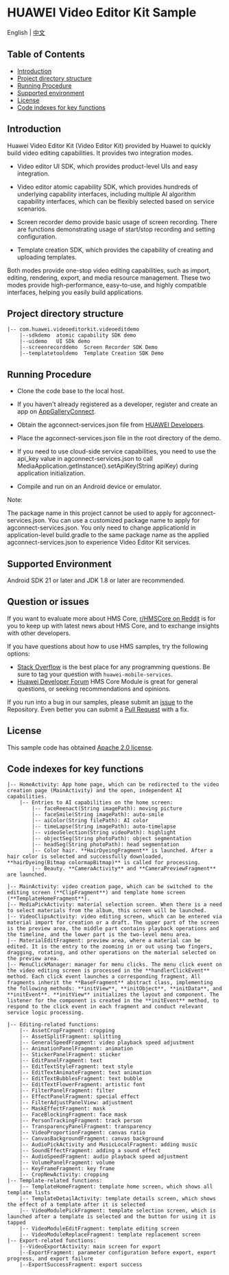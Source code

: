 # HUAWEI Video Editor Kit Sample

English | [中文](README_ZH.md)

## Table of Contents

* [Introduction](#introduction)
* [Project directory structure](#project-directory-structure)
* [Running Procedure](#running-procedure)
* [Supported environment](#supported-environment)
* [License](#license)
* [Code indexes for key functions](#code-indexes-for-key-functions)


## Introduction
Huawei Video Editor Kit (Video Editor Kit) provided by Huawei to quickly build video editing capabilities. It provides two integration modes.

- Video editor UI SDK, which provides product-level UIs and easy integration.

- Video editor atomic capability SDK, which provides hundreds of underlying capability interfaces, including multiple AI algorithm capability interfaces, which can be flexibly selected based on service scenarios.

- Screen recorder demo provide basic usage of screen recording. There are functions demonstrating usage of start/stop recording and setting configuration.

- Template creation SDK, which provides the capability of creating and uploading templates.

Both modes provide one-stop video editing capabilities, such as import, editing, rendering, export, and media resource management. These two modes provide high-performance, easy-to-use, and highly compatible interfaces, helping you easily build applications.

## Project directory structure

```
|-- com.huawei.videoeditorkit.videoeditdemo
	|--sdkdemo  atomic capability SDK demo
	|--uidemo   UI SDk demo
	|--screenrecorddemo  Screen Recorder SDK Demo
	|--templatetooldemo  Template Creation SDK Demo
```

## Running Procedure
- Clone the code base to the local host.

- If you haven't already registered as a developer, register and create an app on [AppGalleryConnect](https://developer.huawei.com/consumer/en/service/josp/agc/index.html).
- Obtain the agconnect-services.json file from [HUAWEI Developers]([https://developer.huawei.com/consumer/en/doc/development/Media-Guides/config-agc-0000001101108580](javascript:;)).
- Place the agconnect-services.json file in the root directory of the demo.
- If you need to use cloud-side service capabilities, you need to use the api_key value in agconnect-services.json to call MediaApplication.getInstance().setApiKey(String apiKey) during application initialization.
- Compile and run on an Android device or emulator.

Note:

The package name in this project cannot be used to apply for agconnect-services.json. You can use a customized package name to apply for agconnect-services.json.
You only need to change applicationId in application-level build.gradle to the same package name as the applied agconnect-services.json to experience Video Editor Kit services.

## Supported Environment
Android SDK 21 or later and JDK 1.8 or later are recommended.

## Question or issues
If you want to evaluate more about HMS Core,
[r/HMSCore on Reddit](https://www.reddit.com/r/HuaweiDevelopers/) is for you to keep up with latest news about HMS Core, and to exchange insights with other developers.

If you have questions about how to use HMS samples, try the following options:
- [Stack Overflow](https://stackoverflow.com/questions/tagged/huawei-mobile-services) is the best place for any programming questions. Be sure to tag your question with 
  `huawei-mobile-services`.
- [Huawei Developer Forum](https://forums.developer.huawei.com/forumPortal/en/home?fid=0101187876626530001) HMS Core Module is great for general questions, or seeking recommendations and opinions.

If you run into a bug in our samples, please submit an [issue](https://github.com/HMS-Core/hms-video-editor-demo/issues) to the Repository. Even better you can submit a [Pull Request](https://github.com/HMS-Core/hms-video-editor-demo/pulls) with a fix.

## License

This sample code has obtained [Apache 2.0 license](https://www.apache.org/licenses/LICENSE-2.0).

## Code indexes for key functions

```
|-- HomeActivity: App home page, which can be redirected to the video creation page (MainActivity) and the open, independent AI capabilities.
	|-- Entries to AI capabilities on the home screen:
		|-- faceReenact(String imagePath): moving picture
		|-- faceSmile(String imagePath): auto-smile
		|-- aiColor(String filePath): AI color
		|-- timeLapse(String imagePath): auto-timelapse
		|-- videoSelection(String videoPath): highlight
		|-- objectSeg(String photoPath): object segmentation
		|-- headSeg(String photoPath): head segmentation
		|-- Color hair. **HairDyeingFragment** is launched. After a hair color is selected and successfully downloaded, **hairDyeing(Bitmap colormapBitmap)** is called for processing.
		|-- Beauty. **CameraActivity** and **CameraPreviewFragment** are launched.

|-- MainActivity: video creation page, which can be switched to the editing screen (**ClipFragment**) and template home screen (**TemplateHomeFragment**).
|-- MediaPickActivity: material selection screen. When there is a need to select materials from the album, this screen will be launched.
|-- VideoClipsActivity: video editing screen, which can be entered via material import for creation or a draft. The upper part of the screen is the preview area, the middle part contains playback operations and the timeline, and the lower part is the two-level menu area.
|-- MaterialEditFragment: preview area, where a material can be edited. It is the entry to the zooming in or out using two fingers, dragging, rotating, and other operations on the material selected on the preview area.
|-- MenuClickManager: manager for menu clicks. The menu click event on the video editing screen is processed in the **handlerClickEvent** method. Each click event launches a corresponding fragment. All fragments inherit the **BaseFragment** abstract class, implementing the following methods: **initView**, **initObject**, **initData**, and **initEvent**. **initView** initializes the layout and component. The listener for the component is created in the **initEvent** method, to respond to the click event in each fragment and conduct relevant service logic processing.

|-- Editing-related functions:
	|-- AssetCropFragment: cropping
	|-- AssetSplitFragment: splitting
	|-- GeneralSpeedFragment: video playback speed adjustment
	|-- AnimationPanelFragment: animation
	|-- StickerPanelFragment: sticker
	|-- EditPanelFragment: text
	|-- EditTextStyleFragment: text style
	|-- EditTextAnimateFragment: text animation
	|-- EditTextBubblesFragment: text bubble
	|-- EditTextFlowerFragment: artistic font
	|-- FilterPanelFragment: filter
	|-- EffectPanelFragment: special effect
	|-- FilterAdjustPanelView: adjustment
	|-- MaskEffectFragment: mask
	|-- FaceBlockingFragment: face mask
	|-- PersonTrackingFragment: track person
	|-- TransparencyPanelFragment: transparency
	|-- VideoProportionFragment: canvas ratio
	|-- CanvasBackgroundFragment: canvas background
	|-- AudioPickActivity and MusicLocalFragment: adding music
	|-- SoundEffectFragment: adding a sound effect
	|-- AudioSpeedFragment: audio playback speed adjustment
	|-- VolumePanelFragment: volume
	|-- KeyFrameFragment: key frame
	|-- CropNewActivity: cropping
|-- Template-related functions:
	|-- TemplateHomeFragment: template home screen, which shows all template lists
	|-- TemplateDetailActivity: template details screen, which shows the effect of a template after it is selected
	|-- VideoModulePickFragment: template selection screen, which is launched after a template is selected and the button for using it is tapped
	|-- VideoModuleEditFragment: template editing screen
	|-- VideoModuleReplaceFragment: template replacement screen
|-- Export-related functions:
	|--VideoExportActivity: main screen for export
	|--ExportFragment: parameter configuration before export, export progress, and export failure
	|--ExportSuccessFragment: export success
```
